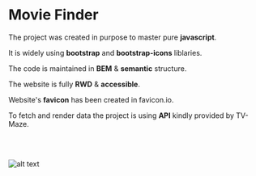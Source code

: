 # Movie Finder

The project was created in purpose to master pure **javascript**.

It is widely using **bootstrap** and **bootstrap-icons** liblaries. 

The code is maintained in **BEM** & **semantic** structure.

The website is fully **RWD** & **accessible**.

Website's **favicon** has been created in favicon.io.

To fetch and render data the project is using **API** kindly provided by TV-Maze.

<br /><br />

![alt text](https://github.com/Dabrowa123/appTV/blob/master/assets/images/movie-finder.jpg?raw=true)

